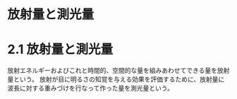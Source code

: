 # 放射量と測光量

# 2.1 放射量と測光量
放射エネルギーおよびこれと時間的、空間的な量を組みあわせてできる量を放射量という。
放射が目に明るさの知覚を与える効果を評価するために、放射量に波長に対する重みづけを行なって作った量を測光量という。


